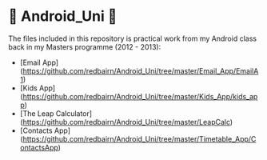 # :iphone: Android_Uni :iphone:
The files included in this repository is practical work from my Android class back in my Masters programme (2012 - 2013):

- [Email App] (https://github.com/redbairn/Android_Uni/tree/master/Email_App/EmailA1)
- [Kids App] (https://github.com/redbairn/Android_Uni/tree/master/Kids_App/kids_app)
- [The Leap Calculator] (https://github.com/redbairn/Android_Uni/tree/master/LeapCalc)
- [Contacts App] (https://github.com/redbairn/Android_Uni/tree/master/Timetable_App/ContactsApp)
